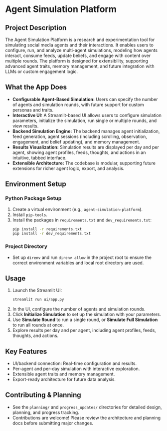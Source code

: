 # Agent Simulation Platform

## Project Description
The Agent Simulation Platform is a research and experimentation tool for simulating social media agents and their interactions. It enables users to configure, run, and analyze multi-agent simulations, modeling how agents interact, consume feeds, update beliefs, and engage with content over multiple rounds. The platform is designed for extensibility, supporting advanced agent traits, memory management, and future integration with LLMs or custom engagement logic.

## What the App Does
- **Configurable Agent-Based Simulation:** Users can specify the number of agents and simulation rounds, with future support for custom personas and traits.
- **Interactive UI:** A Streamlit-based UI allows users to configure simulation parameters, initialize the simulation, run single or multiple rounds, and view results.
- **Backend Simulation Engine:** The backend manages agent initialization, feed generation, agent sessions (including scrolling, observation, engagement, and belief updating), and memory management.
- **Results Visualization:** Simulation results are displayed per day and per agent, showing agent profiles, feeds, thoughts, and actions in an intuitive, tabbed interface.
- **Extensible Architecture:** The codebase is modular, supporting future extensions for richer agent logic, export, and analysis.

## Environment Setup

### Python Package Setup
1. Create a virtual environment (e.g., `agent-simulation-platform`).
2. Install `pip-tools`.
3. Install the packages in `requirements.txt` and `dev_requirements.txt`:
   ```bash
   pip install -r requirements.txt
   pip install -r dev_requirements.txt
   ```

### Project Directory
- Set up `direnv` and run `direnv allow` in the project root to ensure the correct environment variables and local root directory are used.

## Usage
1. Launch the Streamlit UI:
   ```bash
   streamlit run ui/app.py
   ```
2. In the UI, configure the number of agents and simulation rounds.
3. Click **Initialize Simulation** to set up the simulation with your parameters.
4. Use **Simulate Round** to run a single round, or **Simulate Full Simulation** to run all rounds at once.
5. Explore results per day and per agent, including agent profiles, feeds, thoughts, and actions.

## Key Features
- UI/backend connection: Real-time configuration and results.
- Per-agent and per-day simulation with interactive exploration.
- Extensible agent traits and memory management.
- Export-ready architecture for future data analysis.

## Contributing & Planning
- See the `planning/` and `progress_updates/` directories for detailed design, planning, and progress tracking.
- Contributions are welcome! Please review the architecture and planning docs before submitting major changes.
